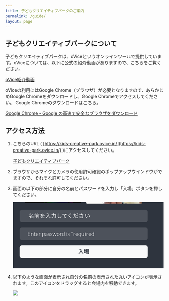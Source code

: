 ```yaml
---
title: 子どもクリエイティブパークのご案内
permalink: /guide/
layout: page
---
```

## 子どもクリエイティブパークについて
子どもクリエイティブパークは、oViceというオンラインツールで提供しています。oViceについては、以下に公式の紹介動画がありますので、こちらをご覧ください。

[oVice紹介動画](https://youtu.be/w3hPpqRnz8w)

oViceの利用にはGoogle Chrome（ブラウザ）が必要となりますので、あらかじめGoogle Chromeをダウンロードし、Google Chromeでアクセスしてください。
Google Chromeのダウンロードはこちら。

[Google Chrome - Google の高速で安全なブラウザをダウンロード](https://www.google.com/intl/ja_jp/chrome/)

## アクセス方法
1. こちらのURL ( [https://kids-creative-park.ovice.in/](https://kids-creative-park.ovice.in/) )にアクセスしてください。

    [子どもクリエイティブパーク](https://kids-creative-park.ovice.in/)

2. ブラウザからマイクとカメラの使用許可確認のポップアップウインドウがでますので、それぞれ許可してください。
3. 画面の以下の部分に自分の名前とパスワードを入力し「入場」ボタンを押してください。

    ![](/assets/images/guide/1.png)

4. 以下のような画面が表示され自分の名前の表示された丸いアイコンが表示されます。このアイコンをドラッグすると会場内を移動できます。

    ![](/assets/images/guide/2.png)

